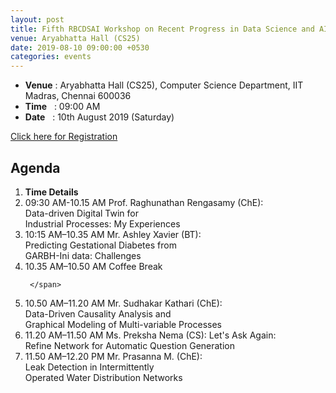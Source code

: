 ```yaml
---
layout: post
title: Fifth RBCDSAI Workshop on Recent Progress in Data Science and AI
venue: Aryabhatta Hall (CS25)
date: 2019-08-10 09:00:00 +0530
categories: events
---
```

<ul class="mb-5" >
	<li><b>Venue</b> : Aryabhatta Hall (CS25), Computer Science Department, IIT Madras, Chennai 600036 </li>
	 <li><b>Time</b>&nbsp;&nbsp; : 09:00 AM</li>
	 <li><b>Date</b>&nbsp;&nbsp; : 10th August 2019 (Saturday)</li>
</ul>

<a href="https://forms.gle/wGqnfbP1rFTyTTzp8">Click here for Registration</a>
<h2 class="post-title text-center"> Agenda </h2>
<ol class="publications container mt-4">
  <li class="row">
    <span class="col-5 text-center"><strong> Time </strong> </span>
    <span class="col-25 text-center"><strong> Details</strong> </span>
  </li>
  <li class="row">
     <span class="col-5 text-center">
       09:30 AM-10.15 AM
       </span>
       <span class="col-25"> 
Prof. Raghunathan Rengasamy (ChE):<br> Data-driven Digital Twin for<br> Industrial Processes: My Experiences    </span>
  </li> <li class="row">
     <span class="col-5 text-center">
      10:15 AM–10.35 AM
       </span>
       <span class="col-25">
        Mr. Ashley Xavier (BT):<br> Predicting Gestational Diabetes from <br> GARBH-Ini data: Challenges
     </span>
  </li> <li class="row">
     <span class="col-5 text-center">
       10.35 AM–10.50 AM
       </span> <span class="col-25">Coffee Break

     </span>
  </li> <li class="row">
     <span class="col-5 text-center">
10.50 AM–11.20 AM
       </span> <span class="col-25">
Mr. Sudhakar Kathari (ChE): <br>Data-Driven Causality Analysis and<br> Graphical Modeling of Multi-variable Processes        
     </span>
  </li> <li class="row">
     <span class="col-5 text-center">
       11.20 AM–11.50 AM
       </span> <span class="col-25">
       Ms. Preksha Nema (CS): Let's Ask Again:<br> Refine Network for Automatic Question Generation
     </span>
  </li> <li class="row">
     <span class="col-5 text-center">
       11.50 AM–12.20 PM
       </span> <span class="col-25">
     Mr. Prasanna M. (ChE): <br>Leak Detection in Intermittently<br> Operated Water Distribution Networks
     </span>
  </li>
 </ol>
<ul>


